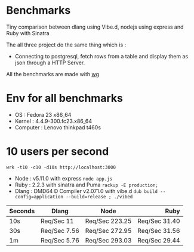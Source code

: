# Benchmarks

Tiny comparison between dlang using Vibe.d, nodejs using express and Ruby with Sinatra

The all three project do the same thing which is :  

- Connecting to postgresql, fetch rows from a table and display them as json through a HTTP Server.  

All the benchmarks are made with [wg](https://github.com/wg/wrk)

# Env for all benchmarks

- OS : Fedora 23 x86_64
- Kernel : 4.4.9-300.fc23.x86_64
- Computer : Lenovo thinkpad t460s


# 10 users per second

`wrk -t10 -c10 -d10s http://localhost:3000`

- Node : v5.11.0 with express `node app.js`
- Ruby : 2.2.3 with sinatra and Puma `rackup -E production;`
- Dlang : DMD64 D Compiler v2.071.0 with vibe.d `dub build --config=application --build=release ; ./vibed`

Seconds | Dlang         | Node              | Ruby           |
--------| ------------- |:-----------------:| --------------:|
10s     | Req/Sec 11    | Req/Sec 223.25  | Req/Sec 31.40  |
30s     | Req/Sec 7.56  | Req/Sec 272.95  | Req/Sec 31.56 |
1m      | Req/Sec 5.76  | Req/Sec 293.03  | Req/Sec 29.44 |


# 
